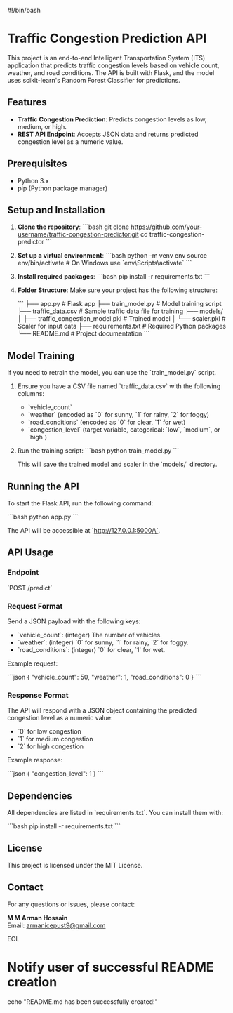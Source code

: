 #!/bin/bash

# Traffic Congestion Prediction API

This project is an end-to-end Intelligent Transportation System (ITS) application that predicts traffic congestion levels based on vehicle count, weather, and road conditions. The API is built with Flask, and the model uses scikit-learn's Random Forest Classifier for predictions.

## Features

- **Traffic Congestion Prediction**: Predicts congestion levels as low, medium, or high.
- **REST API Endpoint**: Accepts JSON data and returns predicted congestion level as a numeric value.

## Prerequisites

- Python 3.x
- pip (Python package manager)

## Setup and Installation

1. **Clone the repository**:
   \`\`\`bash
   git clone https://github.com/your-username/traffic-congestion-predictor.git
   cd traffic-congestion-predictor
   \`\`\`

2. **Set up a virtual environment**:
   \`\`\`bash
   python -m venv env
   source env/bin/activate  # On Windows use \`env\Scripts\activate\`
   \`\`\`

3. **Install required packages**:
   \`\`\`bash
   pip install -r requirements.txt
   \`\`\`

4. **Folder Structure**:
   Make sure your project has the following structure:

   \`\`\`
   ├── app.py                  # Flask app
   ├── train_model.py          # Model training script
   ├── traffic_data.csv        # Sample traffic data file for training
   ├── models/
   │   ├── traffic_congestion_model.pkl  # Trained model
   │   └── scaler.pkl                    # Scaler for input data
   ├── requirements.txt       # Required Python packages
   └── README.md              # Project documentation
   \`\`\`

## Model Training

If you need to retrain the model, you can use the \`train_model.py\` script.

1. Ensure you have a CSV file named \`traffic_data.csv\` with the following columns:
   - \`vehicle_count\`
   - \`weather\` (encoded as \`0\` for sunny, \`1\` for rainy, \`2\` for foggy)
   - \`road_conditions\` (encoded as \`0\` for clear, \`1\` for wet)
   - \`congestion_level\` (target variable, categorical: \`low\`, \`medium\`, or \`high\`)

2. Run the training script:
   \`\`\`bash
   python train_model.py
   \`\`\`

   This will save the trained model and scaler in the \`models/\` directory.

## Running the API

To start the Flask API, run the following command:

\`\`\`bash
python app.py
\`\`\`

The API will be accessible at \`http://127.0.0.1:5000/\`.

## API Usage

### Endpoint

\`POST /predict\`

### Request Format

Send a JSON payload with the following keys:

- \`vehicle_count\`: (integer) The number of vehicles.
- \`weather\`: (integer) \`0\` for sunny, \`1\` for rainy, \`2\` for foggy.
- \`road_conditions\`: (integer) \`0\` for clear, \`1\` for wet.

Example request:

\`\`\`json
{
    "vehicle_count": 50,
    "weather": 1,
    "road_conditions": 0
}
\`\`\`

### Response Format

The API will respond with a JSON object containing the predicted congestion level as a numeric value:

- \`0\` for low congestion
- \`1\` for medium congestion
- \`2\` for high congestion

Example response:

\`\`\`json
{
    "congestion_level": 1
}
\`\`\`

## Dependencies

All dependencies are listed in \`requirements.txt\`. You can install them with:

\`\`\`bash
pip install -r requirements.txt
\`\`\`

## License

This project is licensed under the MIT License.

## Contact

For any questions or issues, please contact:

**M M Arman Hossain**  
Email: [armanicepust9@gmail.com](mailto:armanicepust9@gmail.com)

EOL

# Notify user of successful README creation
echo "README.md has been successfully created!"
